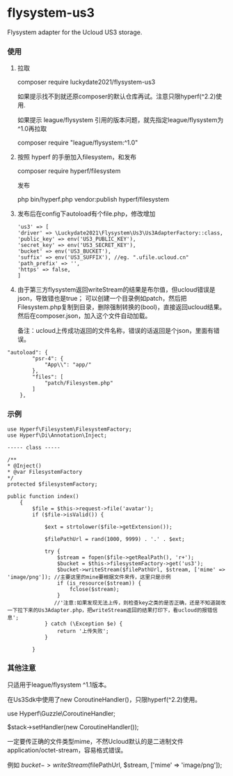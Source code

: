 # flysystem-us3
Flysystem adapter for the Ucloud US3 storage.

### 使用
1. 拉取

    composer require luckydate2021/flysystem-us3

    如果提示找不到就还原composer的默认仓库再试。注意只限hyperf(^2.2)使用.
    
    如果提示 league/flysystem 引用的版本问题，就先指定league/flysystem为^1.0再拉取

    composer require "league/flysystem:^1.0"



2. 按照 hyperf 的手册加入filesystem，和发布

    composer require hyperf/filesystem

    发布
   
    php bin/hyperf.php vendor:publish hyperf/filesystem


3. 发布后在config下autoload有个file.php，修改增加
   ```
   'us3' => [
   'driver' => \Luckydate2021\Flysystem\Us3\Us3AdapterFactory::class, 
   'public_key' => env('US3_PUBLIC_KEY'),
   'secret_key' => env('US3_SECRET_KEY'),
   'bucket' => env('US3_BUCKET'),
   'suffix' => env('US3_SUFFIX'), //eg. ".ufile.ucloud.cn"
   'path_prefix' => '',
   'https' => false,
   ]

4. 由于第三方flysystem返回writeStream的结果是布尔值，但ucloud错误是json，导致错也是true；
   可以创建一个目录例如patch，然后把Filesystem.php复制到目录，删除强制转换的(bool)，直接返回ucloud结果。
   然后在composer.json，加入这个文件自动加载。
   
   备注：ucloud上传成功返回的文件名称，错误的话返回是个json，里面有错误。
```
"autoload": {
        "psr-4": {
            "App\\": "app/"
        },
        "files": [
            "patch/Filesystem.php"
        ]
    },
```

### 示例
```
use Hyperf\Filesystem\FilesystemFactory;
use Hyperf\Di\Annotation\Inject;

----- class -----

/**
* @Inject()
* @var FilesystemFactory
*/
protected $filesystemFactory;

public function index()
    {
        $file = $this->request->file('avatar');
        if ($file->isValid()) {

            $ext = strtolower($file->getExtension());

            $filePathUrl = rand(1000, 9999) . '.' . $ext;

            try {
                $stream = fopen($file->getRealPath(), 'r+');
                $bucket = $this->filesystemFactory->get('us3');
                $bucket->writeStream($filePathUrl, $stream, ['mime' => 'image/png']); //主要这里的mine要根据文件来传，这里只是示例
                if (is_resource($stream)) {
                    fclose($stream);
                }
               //'注意:如果发现无法上传，则检查key之类的是否正确，还是不知道就改一下拉下来的Us3Adapter.php，把writeStream返回的结果打印下，看ucloud的报错信息';
            } catch (\Exception $e) {
                return '上传失败';
            }

        }  
```


### 其他注意

只适用于league/flysystem ^1.1版本。

在Us3Sdk中使用了new CoroutineHandler()，只限hyperf(^2.2)使用。

use Hyperf\Guzzle\CoroutineHandler;

$stack->setHandler(new CoroutineHandler());

一定要传正确的文件类型mime，不然Ucloud默认的是二进制文件 application/octet-stream，容易格式错误。

例如 $bucket->writeStream($filePathUrl, $stream, ['mime' => 'image/png']);

